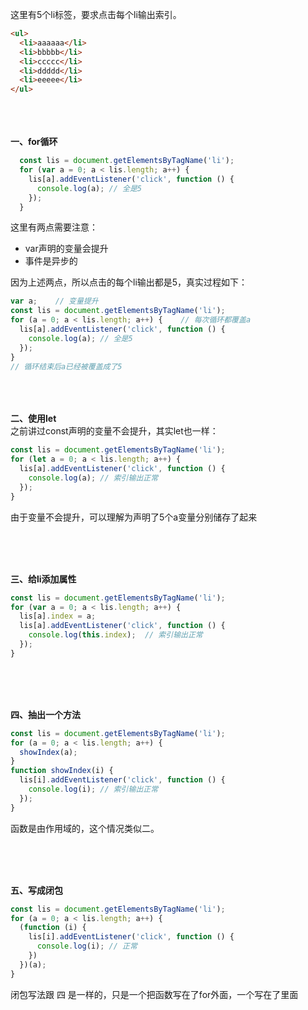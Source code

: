 这里有5个li标签，要求点击每个li输出索引。
```html
<ul>
  <li>aaaaaa</li>
  <li>bbbbb</li>
  <li>ccccc</li>
  <li>ddddd</li>
  <li>eeeee</li>
</ul>
```

<br /><br /><br />
**一、for循环**
```javascript
  const lis = document.getElementsByTagName('li');
  for (var a = 0; a < lis.length; a++) {
    lis[a].addEventListener('click', function () {
      console.log(a); // 全是5
    });
  }
```
这里有两点需要注意：
- var声明的变量会提升
- 事件是异步的

因为上述两点，所以点击的每个li输出都是5，真实过程如下：
```javascript
var a;    // 变量提升
const lis = document.getElementsByTagName('li');
for (a = 0; a < lis.length; a++) {    // 每次循环都覆盖a
  lis[a].addEventListener('click', function () {
    console.log(a); // 全是5
  });
}
// 循环结束后a已经被覆盖成了5
```

<br /><br /><br />
**二、使用let**
<br />
之前讲过const声明的变量不会提升，其实let也一样：
```javascript
const lis = document.getElementsByTagName('li');
for (let a = 0; a < lis.length; a++) {
  lis[a].addEventListener('click', function () {
    console.log(a); // 索引输出正常
  });
}
```

由于变量不会提升，可以理解为声明了5个a变量分别储存了起来


<br /><br /><br />

**三、给li添加属性**
```javascript
const lis = document.getElementsByTagName('li');
for (var a = 0; a < lis.length; a++) {
  lis[a].index = a;
  lis[a].addEventListener('click', function () {
    console.log(this.index);  // 索引输出正常
  });
}
```
<br /><br /><br />

**四、抽出一个方法**
```javascript
const lis = document.getElementsByTagName('li');
for (a = 0; a < lis.length; a++) {
  showIndex(a);
}
function showIndex(i) {
  lis[i].addEventListener('click', function () {
    console.log(i); // 索引输出正常
  });
}
```
函数是由作用域的，这个情况类似二。

<br /><br /><br />

**五、写成闭包**
```javascript
const lis = document.getElementsByTagName('li');
for (a = 0; a < lis.length; a++) {
  (function (i) {
    lis[i].addEventListener('click', function () {
      console.log(i); // 正常
    })
  })(a);
}
```
闭包写法跟 四 是一样的，只是一个把函数写在了for外面，一个写在了里面